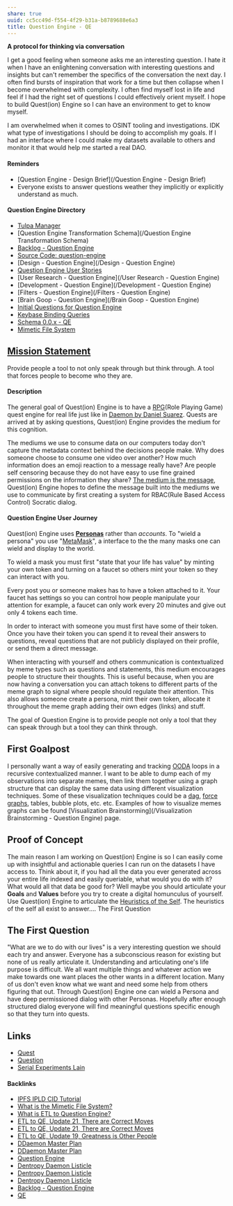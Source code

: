 ```yaml
---
share: true
uuid: cc5cc49d-f554-4f29-b31a-b8789688e6a3
title: Question Engine - QE
---
```

**A protocol for thinking via conversation**

I get a good feeling when someone asks me an interesting question. I hate it when I have an enlightening conversation with interesting questions and insights but can't remember the specifics of the conversation the next day. I often find bursts of inspiration that work for a time but then collapse when I become overwhelmed with complexity. I often find myself lost in life and feel if I had the right set of questions I could effectively orient myself. I hope to build Quest(ion) Engine so I can have an environment to get to know myself.

I am overwhelmed when it comes to OSINT tooling and investigations. IDK what type of investigations I should be doing to accomplish my goals. If I had an interface where I could make my datasets available to others and monitor it that would help me started a real DAO.

#### Reminders

* [Question Engine - Design Brief](/Question Engine - Design Brief)
* Everyone exists to answer questions weather they implicitly or explicitly understand as much.

#### Question Engine Directory

* [Tulpa Manager](/e851f5ad-51f5-4c68-b844-88e27c5d07f6)
* [Question Engine Transformation Schema](/Question Engine Transformation Schema)
* [Backlog - Question Engine](/889c6648-4cf6-4887-848e-b01c4e5f1e71)
* [Source Code: question-engine](https://gitlab.com/ddaemon/question-engine)
* [Design - Question Engine](/Design - Question Engine)
* [Question Engine User Stories](/f137b314-579f-42ab-8be5-1c72bf9ebcd9)
* [User Research - Question Engine](/User Research - Question Engine)
* [Development - Question Engine](/Development - Question Engine)
* [Filters - Question Engine](/Filters - Question Engine)
* [Brain Goop - Question Engine](/Brain Goop - Question Engine)
* [Initial Questions for Question Engine](/344c2005-e043-44c9-82a2-1ae504cdee33)
* [Keybase Binding Queries](/da8ee43f-5075-4547-a583-65a941185d4a)
* [Schema 0.0.x - QE](/a8d5e7ea-e112-4625-96c7-9ac3513c36c9)
* [Mimetic File System](/d6bc0e0e-54f2-4389-a143-3bb60f8daa61)

## [Mission Statement](/e99c7bdd-3987-441e-a043-bcc81d6d2b29)

Provide people a tool to not only speak through but think through. A tool that forces people to become who they are.

#### Description

The general goal of Quest(ion) Engine is to have a [RPG](/RPG)(Role Playing Game) quest engine for real life just like in [Daemon by Daniel Suarez](/96e5b489-1dc8-47ed-a058-25ac9da1cd40). Quests are arrived at by asking questions, Quest(ion) Engine provides the medium for this cognition.

The mediums we use to consume data on our computers today don't capture the metadata context behind the decisions people make. Why does someone choose to consume one video over another? How much information does an emoji reaction to a message really have? Are people self censoring because they do not have easy to use fine grained permissions on the information they share? [The medium is the message](/112002ce-a9e0-4067-90b5-ababb31c2d55), Quest(ion) Engine hopes to define the message built into the mediums we use to communicate by first creating a system for RBAC(Rule Based Access Control) Socratic dialog.

#### Question Engine User Journey

Quest(ion) Engine uses **[Personas](/7bde7781-e2c6-4229-84d8-057eb0fc58fa)** rather than *accounts*. To "wield a persona" you use "[MetaMask](/037fca47-315e-46e3-a9f0-fc5dbc3ca4ef)", a interface to the the many masks one can wield and display to the world.

To wield a mask you must first "state that your life has value" by minting your own token and turning on a faucet so others mint your token so they can interact with you.

Every post you or someone makes has to have a token attached to it. Your faucet has settings so you can control how people manipulate your attention for example, a faucet can only work every 20 minutes and give out only 4 tokens each time. 

In order to interact with someone you must first have some of their token. Once you have their token you can spend it to reveal their answers to questions, reveal questions that are not publicly displayed on their profile, or send them a direct message.

When interacting with yourself and others communication is contextualized by meme types such as questions and statements, this medium encourages people to structure their thoughts. This is useful because, when you are now having a conversation you can attach tokens to different parts of the meme graph to signal where people should regulate their attention. This also allows someone create a persona, mint their own token, allocate it throughout the meme graph adding their own edges (links) and stuff. 

The goal of Question Engine is to provide people not only a tool that they can speak through but a tool they can think through.

## First Goalpost

I personally want a way of easily generating and tracking [OODA](/2040ddee-0202-4465-85db-ea0739f84fbf) loops in a recursive contextualized manner. I want to be able to dump each of my observations into separate memes, then link them together using a graph structure that can display the same data using different visualization techniques. Some of these visualization techniques could be a [dag](/react-digraph), [force graphs](/abb23e97-d984-42ec-bf1e-2e4f6b0adbfb), tables, bubble plots, etc. etc. Examples of how to visualize memes graphs can be found [Visualization Brainstorming](/Visualization Brainstorming - Question Engine) page. 

## Proof of Concept

The main reason I am working on Quest(ion) Engine is so I can easily come up with insightful and actionable queries I can run on the datasets I have access to. Think about it, if you had all the data you ever generated across your entire life indexed and easily queriable, what would you do with it? What would all that data be good for? Well maybe you should articulate your **Goals** and **Values** before you try to create a digital homunculus of yourself. Use Quest(ion) Engine to articulate the [Heuristics of the Self](/facbb38d-5a92-4c93-848f-b97fec6701aa). The heuristics of the self all exist to answer.... The First Question

## The First Question

"What are we to do with our lives" is a very interesting question we should each try and answer. Everyone has a subconscious reason for existing but none of us really articulate it. Understanding and articulating one's life purpose is difficult. We all want multiple things and whatever action we make towards one want places the other wants in a different location. Many of us don't even know what we want and need some help from others figuring that out. Through Quest(ion) Engine one can wield a Persona and have deep permissioned dialog with other Personas. Hopefully after enough structured dialog everyone will find meaningful questions specific enough so that they turn into quests.

## Links

* [Quest](/fbf58632-0593-4291-8dca-a0b2e6841750)
* [Question](/31ebcbb3-2de1-4e48-bdae-aac01c14add4)
* [Serial Experiments Lain](/a21bd76e-903f-477b-8855-03e2f2b50d91)


#### Backlinks

* [IPFS IPLD CID Tutorial](/100d6889-e83d-4967-bec2-7e9424d8cd24)
* [What is the Mimetic File System?](/d6bc0e0e-54f2-4389-a143-3bb60f8daa61)
* [What is ETL to Question Engine?](/65d3b35b-b939-4da8-bd29-e206dd2ea9bc)
* [ETL to QE, Update 21, There are Correct Moves](/d6c6d932-5842-4fbc-a67d-1759c2c2bb02)
* [ETL to QE, Update 21, There are Correct Moves](/d6c6d932-5842-4fbc-a67d-1759c2c2bb02)
* [ETL to QE, Update 19, Greatness is Other People](/9e00b380-91e7-4092-98fd-838dc5fd21d8)
* [DDaemon Master Plan](/58fef7f0-c9dc-44b3-949f-1c034bc24cf2)
* [DDaemon Master Plan](/58fef7f0-c9dc-44b3-949f-1c034bc24cf2)
* [Question Engine](/7d2a0ebd-d4d1-4d2f-83ea-d256dc589625)
* [Dentropy Daemon Listicle](/15c66694-3dc9-4115-afb8-887a6e52ffea)
* [Dentropy Daemon Listicle](/15c66694-3dc9-4115-afb8-887a6e52ffea)
* [Dentropy Daemon Listicle](/15c66694-3dc9-4115-afb8-887a6e52ffea)
* [Backlog - Question Engine](/889c6648-4cf6-4887-848e-b01c4e5f1e71)
* [QE](/96fab60c-c9db-4d51-8388-5b51a595d302)